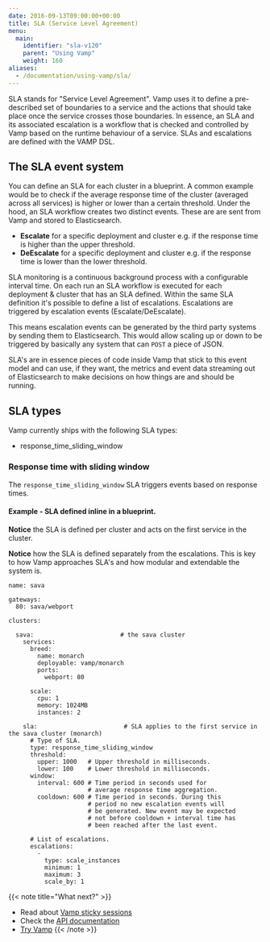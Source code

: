 ```yaml
---
date: 2016-09-13T09:00:00+00:00
title: SLA (Service Level Agreement)
menu:
  main:
    identifier: "sla-v120"
    parent: "Using Vamp"
    weight: 160
aliases:
  - /documentation/using-vamp/sla/
---
```


SLA stands for "Service Level Agreement". Vamp uses it to define a pre-described set of boundaries to a service and the actions that should take place once the service crosses those boundaries. In essence, an SLA and its associated escalation is a workflow that is checked and controlled by Vamp based on the runtime behaviour of a service. SLAs and escalations are defined with the VAMP DSL.

## The SLA event system

You can define an SLA for each cluster in a blueprint. A common example would be to check if the average response time of the cluster (averaged across all services) is higher or lower than a certain threshold. Under the hood, an SLA workflow creates two distinct events. These are are sent from Vamp and stored to Elasticsearch.

- **Escalate** for a specific deployment and cluster
  e.g. if the response time is higher than the upper threshold.
- **DeEscalate** for a specific deployment and cluster
  e.g. if the response time is lower than the lower threshold.

SLA monitoring is a continuous background process with a configurable interval time. On each run an SLA workflow is executed for each deployment & cluster that has an SLA defined. Within the same SLA definition it's possible to define a list of escalations. Escalations are triggered by escalation events (Escalate/DeEscalate).

This means escalation events can be generated by the third party systems by sending them to Elasticsearch. This would allow scaling up or down to be triggered by basically any system that can `POST` a piece of JSON.

SLA's are in essence pieces of code inside Vamp that stick to this event model and can use, if they want, the metrics and event data streaming out of Elasticsearch to make decisions on how things are and should be running.

## SLA types

Vamp currently ships with the following SLA types:

- response_time_sliding_window

### Response time with sliding window

The `response_time_sliding_window` SLA triggers events based on response times.

#### Example - SLA defined inline in a blueprint.

**Notice** the SLA is defined per cluster and acts on the first service in the cluster.

**Notice** how the SLA is defined separately from the escalations. This is key to how Vamp approaches SLA's and how modular and extendable the system is.

```
name: sava

gateways:
  80: sava/webport

clusters:

  sava:                        # the sava cluster
    services:
      breed:
        name: monarch
        deployable: vamp/monarch
        ports:
          webport: 80

      scale:
        cpu: 1
        memory: 1024MB
        instances: 2

    sla:                        # SLA applies to the first service in the sava cluster (monarch)
      # Type of SLA.
      type: response_time_sliding_window
      threshold:
        upper: 1000   # Upper threshold in milliseconds.
        lower: 100    # Lower threshold in milliseconds.
      window:
        interval: 600 # Time period in seconds used for
                      # average response time aggregation.
        cooldown: 600 # Time period in seconds. During this
                      # period no new escalation events will
                      # be generated. New event may be expected
                      # not before cooldown + interval time has
                      # been reached after the last event.

      # List of escalations.
      escalations:
        -
          type: scale_instances
          minimum: 1
          maximum: 3
          scale_by: 1
```

{{< note title="What next?" >}}

- Read about [Vamp sticky sessions](/documentation/using-vamp/v1.0.0/sticky-sessions/)
- Check the [API documentation](/documentation/api/api-reference)
- [Try Vamp](/documentation/installation/hello-world)
  {{< /note >}}
